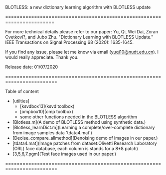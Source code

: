 BLOTLESS: a new dictionary learning algorithm with BLOTLESS update

=======================================================================

For more technical details please refer to our paper: Yu, Qi, Wei Dai, Zoran Cvetkovi?, and Jubo Zhu. "Dictionary Learning with BLOTLESS Update." IEEE Transactions on Signal Processing 68 (2020): 1635-1645.

If you find any issue, please let me know via email (yuqi10@nudt.edu.cn). I would really appreciate. Thank you.

Release date: 01/07/2020

========================================================================

Table of content

- [utilties]
    - [ksvdbox13](ksvd toolbox)
    - [ompbox10](omp toolbox)
    - some other functions needed in the BLOTLESS algorithm
- [Blotless.m](A demo of BLOTLESS method using synthetic data.)
- [Blotless_learnDict.m](Learning a complete/over-complete dictionary from image samples data 'tdata4.mat')
- [Deoise_compare_allmethod](Denoising demo of images in our paper.)
- [tdata4.mat](Image patches from dataset:Olivetti Research Laboratory (ORL) face database, each column is stands for a 8*8 patch)
- [3,5,6,7.pgm](Test face images used in our paper.)

========================================================================


